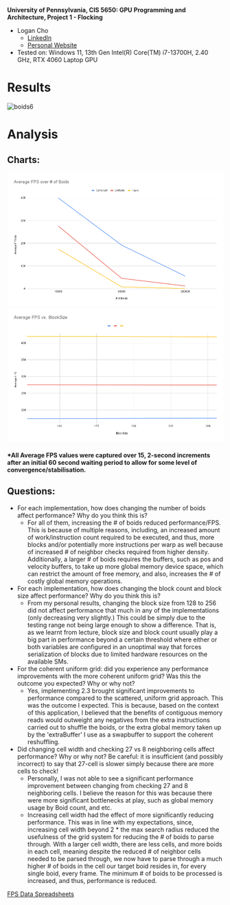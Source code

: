 **University of Pennsylvania, CIS 5650: GPU Programming and Architecture,
Project 1 - Flocking**

* Logan Cho
  * [LinkedIn](https://www.linkedin.com/in/logan-cho/)
  * [Personal Website](https://www.logancho.com/)
* Tested on: Windows 11, 13th Gen Intel(R) Core(TM) i7-13700H, 2.40 GHz, RTX 4060 Laptop GPU
# Results

![boids6](https://github.com/user-attachments/assets/202a3911-a9ff-452c-bc4f-df4e9375f3d2)

# Analysis
## Charts:
![](images/Chart1.png)
![](images/Chart2.png)

#### *All Average FPS values were captured over 15, 2-second increments after an initial 60 second waiting period to allow for some level of convergence/stabilisation.

## Questions:
 * For each implementation, how does changing the number of boids affect performance? Why do you think this is?
   * For all of them, increasing the # of boids reduced performance/FPS. This is because of multiple reasons, including, an increased amount of work/instruction count required to be executed, and thus, more blocks and/or potentially more instructions per warp as well because of increased # of neighbor checks required from higher density. Additionally, a larger # of boids requires the buffers, such as pos and velocity buffers, to take up more global memory device space, which can restrict the amount of free memory, and also, increases the # of costly global memory operations.
 * For each implementation, how does changing the block count and block size affect performance? Why do you think this is?
   * From my personal results, changing the block size from 128 to 256 did not affect performance that much in any of the implementations (only decreasing very slightly.) This could be simply due to the testing range not being large enough to show a difference. That is, as we learnt from lecture, block size and block count usually play a big part in performance beyond a certain threshold where either or both variables are configured in an unoptimal way that forces serialization of blocks due to limited hardware resources on the available SMs.
 * For the coherent uniform grid: did you experience any performance improvements with the more coherent uniform grid? Was this the outcome you expected? Why or why not?
   * Yes, implementing 2.3 brought significant improvements to performance compared to the scattered, uniform grid approach. This was the outcome I expected. This is because, based on the context of this application, I believed that the benefits of contiguous memory reads would outweight any negatives from the extra instructions carried out to shuffle the boids, or the extra global memory taken up by the 'extraBuffer' I use as a swapbuffer to support the coherent reshuffling. 
 * Did changing cell width and checking 27 vs 8 neighboring cells affect performance? Why or why not? Be careful: it is insufficient (and possibly incorrect) to say that 27-cell is slower simply because there are more cells to check!
   * Personally, I was not able to see a significant performance improvement between changing from checking 27 and 8 neighboring cells. I believe the reason for this was because there were more significant bottlenecks at play, such as global memory usage by Boid count, and etc.
   * Increasing cell width had the effect of more significantly reducing performance. This was in line with my expectations, since, increasing cell width beyond 2 * the max search radius reduced the usefulness of the grid system for reducing the # of boids to parse through. With a larger cell width, there are less cells, and more boids in each cell, meaning despite the reduced # of neighbor cells needed to be parsed through, we now have to parse through a much higher # of boids in the cell our target boid resides in, for every single boid, every frame. The minimum # of boids to be processed is increased, and thus, performance is reduced.

[FPS Data Spreadsheets](https://docs.google.com/spreadsheets/d/1qbjtnsCArbFfQOC4BTniKjXvcprzLOgFy3CWVulg-20/edit?usp=sharing)

